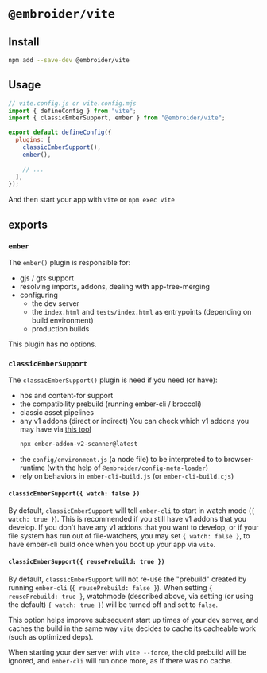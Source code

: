 # `@embroider/vite`


## Install

```bash
npm add --save-dev @embroider/vite
```

## Usage

```js
// vite.config.js or vite.config.mjs
import { defineConfig } from "vite";
import { classicEmberSupport, ember } from "@embroider/vite";

export default defineConfig({
  plugins: [
    classicEmberSupport(),
    ember(),
    
    // ...
  ],
});
```

And then start your app with `vite` or `npm exec vite`

## exports


### `ember`


The `ember()` plugin is responsible for:
- gjs / gts support
- resolving imports, addons, dealing with app-tree-merging
- configuring 
  - the dev server
  - the `index.html` and `tests/index.html` as entrypoints (depending on build environment)
  - production builds

This plugin has no options.

### `classicEmberSupport`

The `classicEmberSupport()` plugin is need if you need (or have):

- hbs and content-for support
- the compatibility prebuild (running ember-cli / broccoli)
- classic asset pipelines
- any v1 addons (direct or indirect)
  You can check which v1 addons you may have via [this tool](https://github.com/IgnaceMaes/ember-addon-v2-scanner)
  ```bash
  npx ember-addon-v2-scanner@latest
  ```
- the `config/environment.js` (a node file) to be interpreted to to browser-runtime (with the help of `@embroider/config-meta-loader`)
- rely on behaviors in `ember-cli-build.js` (or `ember-cli-build.cjs`)

#### `classicEmberSupport({ watch: false })`

By default, `classicEmberSupport` will tell `ember-cli` to start in watch mode (`{ watch: true }`). This is recommended if you still have v1 addons that you develop.
If you don't have any v1 addons that you want to develop, or if your file system has run out of file-watchers, you may set `{ watch: false }`, to have ember-cli build once when you boot up your app via `vite`.

#### `classicEmberSupport({ reusePrebuild: true })`

By default, `classicEmberSupport` will not re-use the "prebuild" created by running `ember-cli` (`{ reusePrebuild: false }`). When setting `{ reusePrebuild: true }`, watchmode (described above, via setting (or using the default) `{ watch: true }`) will be turned off and set to `false`.

This option helps improve subsequent start up times of your dev server, and caches the build in the same way `vite` decides to cache its cacheable work (such as optimized deps).

When starting your dev server with `vite --force`, the old prebuild will be ignored, and `ember-cli` will run once more, as if there was no cache.

